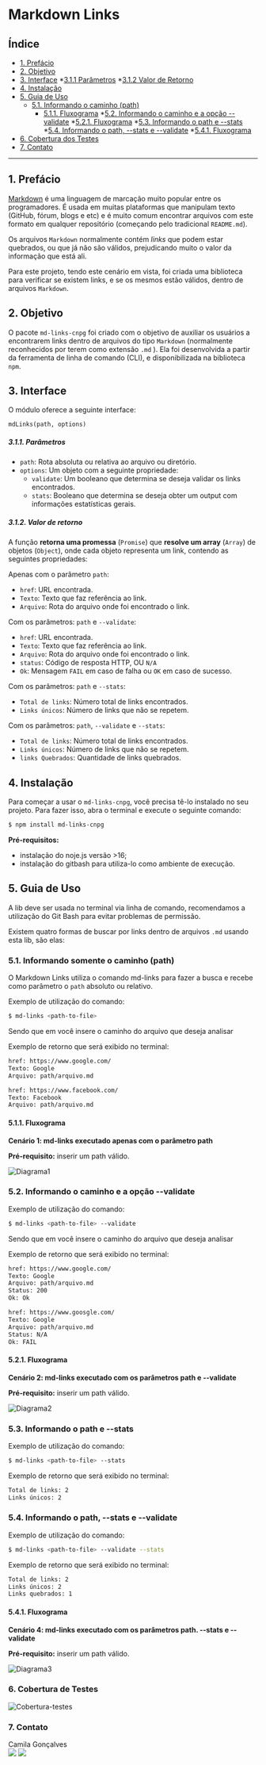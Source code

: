 # Markdown Links

## Índice

* [1. Prefácio](#1-prefácio)
* [2. Objetivo](#2-objetivo)
* [3. Interface](#3-Interface)
  *[3.1.1 Parâmetros](#311-parâmetros)
    *[3.1.2 Valor de Retorno](#312-valor-de-retorno)
* [4. Instalação](#4-instalação)
* [5. Guia de Uso](#5-guia-de-uso)
  * [5.1. Informando o caminho (path)](#51-informando-o-caminho-(path))
     * [5.1.1. Fluxograma](#511-fluxograma)
     *[5.2. Informando o caminho e a opção --validate](#52-informando-o-caminho-e-a-opção---validate)
      *[5.2.1. Fluxograma](#521-fluxograma)
      *[5.3. Informando o path e --stats](#53-informando-o-path-e---stats)
      *[5.4. Informando o path, --stats e --validate](#54-informando-o-path---stats-e---validate)
      *[5.4.1. Fluxograma](#541-fluxograma)
* [6. Cobertura dos Testes](#6-cobertura-de-testes)
* [7. Contato](#8-contato)


***

## 1. Prefácio

[Markdown](https://pt.wikipedia.org/wiki/Markdown) é uma linguagem de marcação
muito popular entre os programadores. É usada em muitas plataformas que
manipulam texto (GitHub, fórum, blogs e etc) e é muito comum encontrar arquivos
com este formato em qualquer repositório (começando pelo tradicional
`README.md`).

Os arquivos `Markdown` normalmente contém _links_ que podem estar
quebrados, ou que já não são válidos, prejudicando muito o valor da
informação que está ali.

Para este projeto, tendo este cenário em vista, foi criada uma biblioteca para verificar se existem links, e se os mesmos estão válidos, dentro de arquivos `Markdown`.


## 2. Objetivo 

O pacote `md-links-cnpg` foi criado com o objetivo de auxiliar os usuários a encontrarem links dentro de arquivos do tipo `Markdown` (normalmente reconhecidos por terem como extensão `.md` ). Ela foi desenvolvida a partir da ferramenta de linha de comando (CLI), e disponibilizada na biblioteca `npm`.

## 3. Interface

O módulo oferece a seguinte interface:

`mdLinks(path, options)`

##### 3.1.1. Parâmetros

* `path`: Rota absoluta ou relativa ao arquivo ou diretório.
* `options`: Um objeto com a seguinte propriedade:
  - `validate`: Um booleano que determina se deseja validar os links encontrados.
  - `stats`: Booleano que determina se deseja obter um output com informações estatísticas gerais.

##### 3.1.2. Valor de retorno

A função **retorna uma promessa** (`Promise`) que
**resolve um array** (`Array`) de objetos (`Object`), onde cada objeto representa um link, contendo as seguintes propriedades:

Apenas com o parâmetro `path`:

* `href`: URL encontrada.
* `Texto`: Texto que faz referência ao link.
* `Arquivo`: Rota do arquivo onde foi encontrado o link.

Com os parâmetros: `path` e `--validate`:

* `href`: URL encontrada.
* `Texto`: Texto que faz referência ao link.
* `Arquivo`: Rota do arquivo onde foi encontrado o link.
* `status`: Código de resposta HTTP, OU `N/A`
* `Ok`: Mensagem `FAIL` em caso de falha ou `OK` em caso de sucesso.

Com os parâmetros: `path` e `--stats`:

* `Total de links`: Número total de links encontrados.
* `Links únicos`: Número de links que não se repetem.

Com os parâmetros: `path`, `--validate` e `--stats`:

* `Total de links`: Número total de links encontrados.
* `Links únicos`: Número de links que não se repetem.
* `links Quebrados`: Quantidade de links quebrados.

## 4. Instalação

Para começar a usar o `md-links-cnpg`, você precisa tê-lo instalado no seu projeto. Para fazer isso, abra o terminal e execute o seguinte comando:

```sh
$ npm install md-links-cnpg
```
**Pré-requisitos:**

* instalação do noje.js versão >16;
* instalação do gitbash para utiliza-lo como ambiente de execução.

## 5. Guia de Uso

A lib deve ser usada no terminal via linha de comando, recomendamos a utilização do Git Bash para evitar problemas de permissão.

Existem quatro formas de buscar por links dentro de arquivos `.md` usando esta lib, são elas:

### 5.1. Informando somente o caminho (path)

O Markdown Links utiliza o comando md-links para fazer a busca e recebe como parâmetro o `path` absoluto ou relativo.

Exemplo de utilização do comando:

```sh
$ md-links <path-to-file>
```
Sendo que em  <path-to-file> você insere o caminho do arquivo que deseja analisar 

Exemplo de retorno que será exibido no terminal:

```sh
href: https://www.google.com/ 
Texto: Google
Arquivo: path/arquivo.md

href: https://www.facebook.com/ 
Texto: Facebook
Arquivo: path/arquivo.md
```
#### 5.1.1. Fluxograma

**Cenário 1: md-links executado apenas com o parâmetro path**

**Pré-requisito:** inserir um path válido.

![Diagrama1](./imagens/Diagrama1.jpeg)

### 5.2. Informando o caminho e a opção --validate

Exemplo de utilização do comando:

```sh
$ md-links <path-to-file> --validate
```
Sendo que em  <path-to-file> você insere o caminho do arquivo que deseja analisar 

Exemplo de retorno que será exibido no terminal:

```sh
href: https://www.google.com/ 
Texto: Google
Arquivo: path/arquivo.md
Status: 200
Ok: Ok

href: https://www.goosgle.com/
Texto: Google
Arquivo: path/arquivo.md
Status: N/A
Ok: FAIL
```
#### 5.2.1. Fluxograma

**Cenário 2: md-links executado com os parâmetros path e --validate**

**Pré-requisito:** inserir um path válido.

![Diagrama2](./imagens/Diagrama2.jpeg)

### 5.3. Informando o path e --stats

Exemplo de utilização do comando:

```sh
$ md-links <path-to-file> --stats
```

Exemplo de retorno que será exibido no terminal:

```sh
Total de links: 2
Links únicos: 2
```

### 5.4. Informando o path, --stats e --validate

Exemplo de utilização do comando:

```sh
$ md-links <path-to-file> --validate --stats
```

Exemplo de retorno que será exibido no terminal:

```sh
Total de links: 2
Links únicos: 2
Links quebrados: 1
```
#### 5.4.1. Fluxograma

**Cenário 4: md-links executado com os parâmetros path. --stats e --validate**

**Pré-requisito:** inserir um path válido.

![Diagrama3](./images/diagrama3.png)

### 6. Cobertura de Testes

![Cobertura-testes](./imagens/Cobertura-testes.jpg)

### 7. Contato

Camila Gonçalves <br>
<a href = "mailto:camilaverso2@gmail.com"><img src="https://img.shields.io/badge/Gmail-D14836?style=for-the-badge&logo=gmail&logoColor=white" target="_blank"></a>
<a href="https://www.linkedin.com/in/camilanpgoncalves" target="_blank"><img src="https://img.shields.io/badge/-LinkedIn-%230077B5?style=for-the-badge&logo=linkedin&logoColor=white" target="_blank"></a> 

